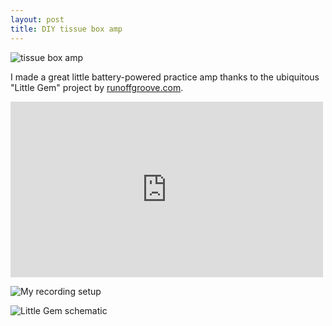 ```yaml
---
layout: post
title: DIY tissue box amp
---
```


![tissue box amp](http://farm9.staticflickr.com/8200/8202154712_dfff97bab7.jpg)

I made a great little battery-powered practice amp thanks to the ubiquitous "Little Gem" project by [runoffgroove.com](http://www.runoffgroove.com/littlegem.html).

<iframe src="http://player.vimeo.com/video/53911083?badge=0&amp;title=0&amp;byline=0&amp;portait=0" allowfullscreen="allowfullscreen" frameborder="0" height="281" width="500"><a href='https://vimeo.com/53911083'>Watch DIY tissue box amp jam on vimeo</a></iframe>

![My recording setup](http://farm9.staticflickr.com/8067/8201093129_36e783c3d7.jpg)

![Little Gem schematic](https://lh5.googleusercontent.com/-Ulysv4cbMLc/ULICE8lL0XI/AAAAAAAAAoI/HutMEOq7Uqw/s500/schematic.png)
